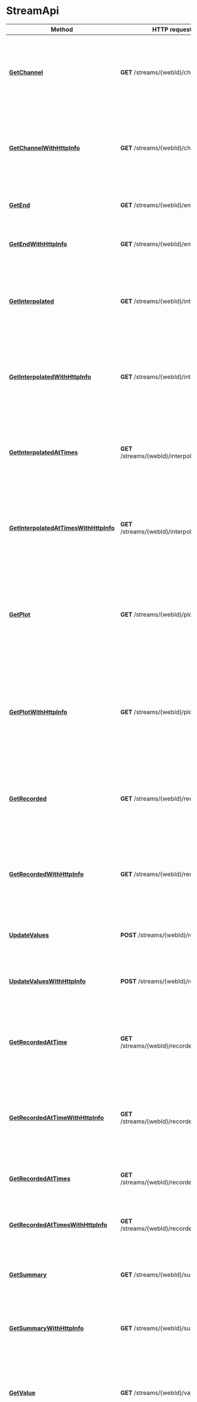 # StreamApi

Method | HTTP request | Description
------------ | ------------- | -------------
[**GetChannel**](StreamApi.md#getchannel) | **GET** /streams/{webId}/channel | Opens a channel that will send messages about any value changes for the specified stream.
[**GetChannelWithHttpInfo**](StreamApi.md#getchannelwithhttpinfo) | **GET** /streams/{webId}/channel | Opens a channel that will send messages about any value changes for the specified stream.
[**GetEnd**](StreamApi.md#getend) | **GET** /streams/{webId}/end | Returns the end-of-stream value of the stream.
[**GetEndWithHttpInfo**](StreamApi.md#getendwithhttpinfo) | **GET** /streams/{webId}/end | Returns the end-of-stream value of the stream.
[**GetInterpolated**](StreamApi.md#getinterpolated) | **GET** /streams/{webId}/interpolated | Retrieves interpolated values over the specified time range at the specified sampling interval.
[**GetInterpolatedWithHttpInfo**](StreamApi.md#getinterpolatedwithhttpinfo) | **GET** /streams/{webId}/interpolated | Retrieves interpolated values over the specified time range at the specified sampling interval.
[**GetInterpolatedAtTimes**](StreamApi.md#getinterpolatedattimes) | **GET** /streams/{webId}/interpolatedattimes | Retrieves interpolated values over the specified time range at the specified sampling interval.
[**GetInterpolatedAtTimesWithHttpInfo**](StreamApi.md#getinterpolatedattimeswithhttpinfo) | **GET** /streams/{webId}/interpolatedattimes | Retrieves interpolated values over the specified time range at the specified sampling interval.
[**GetPlot**](StreamApi.md#getplot) | **GET** /streams/{webId}/plot | Retrieves values over the specified time range suitable for plotting over the number of intervals (typically represents pixels).
[**GetPlotWithHttpInfo**](StreamApi.md#getplotwithhttpinfo) | **GET** /streams/{webId}/plot | Retrieves values over the specified time range suitable for plotting over the number of intervals (typically represents pixels).
[**GetRecorded**](StreamApi.md#getrecorded) | **GET** /streams/{webId}/recorded | Returns a list of compressed values for the requested time range from the source provider.
[**GetRecordedWithHttpInfo**](StreamApi.md#getrecordedwithhttpinfo) | **GET** /streams/{webId}/recorded | Returns a list of compressed values for the requested time range from the source provider.
[**UpdateValues**](StreamApi.md#updatevalues) | **POST** /streams/{webId}/recorded | Updates multiple values for the specified stream.
[**UpdateValuesWithHttpInfo**](StreamApi.md#updatevalueswithhttpinfo) | **POST** /streams/{webId}/recorded | Updates multiple values for the specified stream.
[**GetRecordedAtTime**](StreamApi.md#getrecordedattime) | **GET** /streams/{webId}/recordedattime | Returns a single recorded value based on the passed time and retrieval mode from the stream.
[**GetRecordedAtTimeWithHttpInfo**](StreamApi.md#getrecordedattimewithhttpinfo) | **GET** /streams/{webId}/recordedattime | Returns a single recorded value based on the passed time and retrieval mode from the stream.
[**GetRecordedAtTimes**](StreamApi.md#getrecordedattimes) | **GET** /streams/{webId}/recordedattimes | Retrieves recorded values at the specified times.
[**GetRecordedAtTimesWithHttpInfo**](StreamApi.md#getrecordedattimeswithhttpinfo) | **GET** /streams/{webId}/recordedattimes | Retrieves recorded values at the specified times.
[**GetSummary**](StreamApi.md#getsummary) | **GET** /streams/{webId}/summary | Returns a summary over the specified time range for the stream.
[**GetSummaryWithHttpInfo**](StreamApi.md#getsummarywithhttpinfo) | **GET** /streams/{webId}/summary | Returns a summary over the specified time range for the stream.
[**GetValue**](StreamApi.md#getvalue) | **GET** /streams/{webId}/value | Returns the value of the stream at the specified time. By default, this is usually the current value.
[**GetValueWithHttpInfo**](StreamApi.md#getvaluewithhttpinfo) | **GET** /streams/{webId}/value | Returns the value of the stream at the specified time. By default, this is usually the current value.
[**UpdateValue**](StreamApi.md#updatevalue) | **POST** /streams/{webId}/value | Updates a value for the specified stream.
[**UpdateValueWithHttpInfo**](StreamApi.md#updatevaluewithhttpinfo) | **POST** /streams/{webId}/value | Updates a value for the specified stream.


# **GetChannelWithHttpInfo**
> GetChannelWithHttpInfo(string webId, bool includeInitialValues)

Opens a channel that will send messages about any value changes for the specified stream.

### Parameters

Name | Type | Description | Notes
------------ - | ------------- | ------------- | -------------
 **webId** | **string**| The ID of the stream.. |
 **includeInitialValues** | **bool**| Specified if the channel should send a message with the current value of the stream after the connection is opened. The default is 'false'.. |


### Return type

[**ApiResponsePIItemsStreamValues**](../Responses/ApiResponsePIItemsStreamValues.md)

[[Back to top]](#) [[Back to API list]](../../../README.md#documentation-for-api-endpoints) [[Back to Model list]](../../../README.md#documentation-for-models) [[Back to README]](../../../README.md)

# **GetChannel**
> GetChannel(string webId, bool includeInitialValues)

Opens a channel that will send messages about any value changes for the specified stream.

### Parameters

Name | Type | Description | Notes
------------ - | ------------- | ------------- | -------------
 **webId** | **string**| The ID of the stream.. |
 **includeInitialValues** | **bool**| Specified if the channel should send a message with the current value of the stream after the connection is opened. The default is 'false'.. |


### Return type

[**PIItemsStreamValues**](../Model/PIItemsStreamValues.md)

[[Back to top]](#) [[Back to API list]](../../../README.md#documentation-for-api-endpoints) [[Back to Model list]](../../../README.md#documentation-for-models) [[Back to README]](../../../README.md)

# **GetEndWithHttpInfo**
> GetEndWithHttpInfo(string webId, string desiredUnits = null, string selectedFields = null)

Returns the end-of-stream value of the stream.

### Parameters

Name | Type | Description | Notes
------------ - | ------------- | ------------- | -------------
 **webId** | **string**| The ID of the stream.. |
 **desiredUnits** | **string**| The name or abbreviation of the desired units of measure for the returned value, as found in the UOM database associated with the attribute. If not specified for an attribute, the attribute's default unit of measure is used. If the underlying stream is a point, this value may not be specified, as points are not associated with a unit of measure.. |
 **selectedFields** | **string**| List of fields to be returned in the response, separated by semicolons (;). If this parameter is not specified, all available fields will be returned.. |


### Return type

[**ApiResponsePITimedValue**](../Responses/ApiResponsePITimedValue.md)

[[Back to top]](#) [[Back to API list]](../../../README.md#documentation-for-api-endpoints) [[Back to Model list]](../../../README.md#documentation-for-models) [[Back to README]](../../../README.md)

# **GetEnd**
> GetEnd(string webId, string desiredUnits = null, string selectedFields = null)

Returns the end-of-stream value of the stream.

### Parameters

Name | Type | Description | Notes
------------ - | ------------- | ------------- | -------------
 **webId** | **string**| The ID of the stream.. |
 **desiredUnits** | **string**| The name or abbreviation of the desired units of measure for the returned value, as found in the UOM database associated with the attribute. If not specified for an attribute, the attribute's default unit of measure is used. If the underlying stream is a point, this value may not be specified, as points are not associated with a unit of measure.. |
 **selectedFields** | **string**| List of fields to be returned in the response, separated by semicolons (;). If this parameter is not specified, all available fields will be returned.. |


### Return type

[**PITimedValue**](../Model/PITimedValue.md)

[[Back to top]](#) [[Back to API list]](../../../README.md#documentation-for-api-endpoints) [[Back to Model list]](../../../README.md#documentation-for-models) [[Back to README]](../../../README.md)

# **GetInterpolatedWithHttpInfo**
> GetInterpolatedWithHttpInfo(string webId, bool includeFilteredValues, string desiredUnits = null, string endTime = null, string filterExpression = null, string interval = null, string selectedFields = null, string startTime = null, string timeZone = null)

Retrieves interpolated values over the specified time range at the specified sampling interval.

### Parameters

Name | Type | Description | Notes
------------ - | ------------- | ------------- | -------------
 **webId** | **string**| The ID of the stream.. |
 **includeFilteredValues** | **bool**| Specify 'true' to indicate that values which fail the filter criteria are present in the returned data at the times where they occurred with a value set to a 'Filtered' enumeration value with bad status. Repeated consecutive failures are omitted.. |
 **desiredUnits** | **string**| The name or abbreviation of the desired units of measure for the returned value, as found in the UOM database associated with the attribute. If not specified for an attribute, the attribute's default unit of measure is used. If the underlying stream is a point, this value may not be specified, as points are not associated with a unit of measure.. |
 **endTime** | **string**| An optional end time. The default is '*' for element attributes and points. For event frame attributes, the default is the event frame's end time, or '*' if that is not set. Note that if endTime is earlier than startTime, the resulting values will be in time-descending order.. |
 **filterExpression** | **string**| An optional string containing a filter expression. Expression variables are relative to the data point. Use '.' to reference the containing attribute. If the attribute does not support filtering, the filter will be ignored. The default is no filtering.. |
 **interval** | **string**| The sampling interval, in AFTimeSpan format.. |
 **selectedFields** | **string**| List of fields to be returned in the response, separated by semicolons (;). If this parameter is not specified, all available fields will be returned.. |
 **startTime** | **string**| An optional start time. The default is '*-1d' for element attributes and points. For event frame attributes, the default is the event frame's start time, or '*-1d' if that is not set.. |
 **timeZone** | **string**| The time zone in which the time string will be interpreted. This parameter will be ignored if a time zone is specified in the time string. If no time zone is specified in either places, the PI Web API server time zone will be used.. |


### Return type

[**ApiResponsePITimedValues**](../Responses/ApiResponsePITimedValues.md)

[[Back to top]](#) [[Back to API list]](../../../README.md#documentation-for-api-endpoints) [[Back to Model list]](../../../README.md#documentation-for-models) [[Back to README]](../../../README.md)

# **GetInterpolated**
> GetInterpolated(string webId, bool includeFilteredValues, string desiredUnits = null, string endTime = null, string filterExpression = null, string interval = null, string selectedFields = null, string startTime = null, string timeZone = null)

Retrieves interpolated values over the specified time range at the specified sampling interval.

### Parameters

Name | Type | Description | Notes
------------ - | ------------- | ------------- | -------------
 **webId** | **string**| The ID of the stream.. |
 **includeFilteredValues** | **bool**| Specify 'true' to indicate that values which fail the filter criteria are present in the returned data at the times where they occurred with a value set to a 'Filtered' enumeration value with bad status. Repeated consecutive failures are omitted.. |
 **desiredUnits** | **string**| The name or abbreviation of the desired units of measure for the returned value, as found in the UOM database associated with the attribute. If not specified for an attribute, the attribute's default unit of measure is used. If the underlying stream is a point, this value may not be specified, as points are not associated with a unit of measure.. |
 **endTime** | **string**| An optional end time. The default is '*' for element attributes and points. For event frame attributes, the default is the event frame's end time, or '*' if that is not set. Note that if endTime is earlier than startTime, the resulting values will be in time-descending order.. |
 **filterExpression** | **string**| An optional string containing a filter expression. Expression variables are relative to the data point. Use '.' to reference the containing attribute. If the attribute does not support filtering, the filter will be ignored. The default is no filtering.. |
 **interval** | **string**| The sampling interval, in AFTimeSpan format.. |
 **selectedFields** | **string**| List of fields to be returned in the response, separated by semicolons (;). If this parameter is not specified, all available fields will be returned.. |
 **startTime** | **string**| An optional start time. The default is '*-1d' for element attributes and points. For event frame attributes, the default is the event frame's start time, or '*-1d' if that is not set.. |
 **timeZone** | **string**| The time zone in which the time string will be interpreted. This parameter will be ignored if a time zone is specified in the time string. If no time zone is specified in either places, the PI Web API server time zone will be used.. |


### Return type

[**PITimedValues**](../Model/PITimedValues.md)

[[Back to top]](#) [[Back to API list]](../../../README.md#documentation-for-api-endpoints) [[Back to Model list]](../../../README.md#documentation-for-models) [[Back to README]](../../../README.md)

# **GetInterpolatedAtTimesWithHttpInfo**
> GetInterpolatedAtTimesWithHttpInfo(string webId, bool includeFilteredValues, string desiredUnits = null, string filterExpression = null, string selectedFields = null, string sortOrder = null, string times = null, string timeZone = null)

Retrieves interpolated values over the specified time range at the specified sampling interval.

### Parameters

Name | Type | Description | Notes
------------ - | ------------- | ------------- | -------------
 **webId** | **string**| The ID of the stream.. |
 **includeFilteredValues** | **bool**| Specify 'true' to indicate that values which fail the filter criteria are present in the returned data at the times where they occurred with a value set to a 'Filtered' enumeration value with bad status. Repeated consecutive failures are omitted.. |
 **desiredUnits** | **string**| The name or abbreviation of the desired units of measure for the returned value, as found in the UOM database associated with the attribute. If not specified for an attribute, the attribute's default unit of measure is used. If the underlying stream is a point, this value may not be specified, as points are not associated with a unit of measure.. |
 **filterExpression** | **string**| An optional string containing a filter expression. Expression variables are relative to the data point. Use '.' to reference the containing attribute. If the attribute does not support filtering, the filter will be ignored. The default is no filtering.. |
 **selectedFields** | **string**| List of fields to be returned in the response, separated by semicolons (;). If this parameter is not specified, all available fields will be returned.. |
 **sortOrder** | **string**| The order that the returned collection is sorted. The default is 'Ascending'.. |
 **times** | **string**| The timestamp at which to retrieve an interpolated value. Multiple timestamps may be specified with multiple instances of the parameter.. |
 **timeZone** | **string**| The time zone in which the time string will be interpreted. This parameter will be ignored if a time zone is specified in the time string. If no time zone is specified in either places, the PI Web API server time zone will be used.. |


### Return type

[**ApiResponsePITimedValues**](../Responses/ApiResponsePITimedValues.md)

[[Back to top]](#) [[Back to API list]](../../../README.md#documentation-for-api-endpoints) [[Back to Model list]](../../../README.md#documentation-for-models) [[Back to README]](../../../README.md)

# **GetInterpolatedAtTimes**
> GetInterpolatedAtTimes(string webId, bool includeFilteredValues, string desiredUnits = null, string filterExpression = null, string selectedFields = null, string sortOrder = null, string times = null, string timeZone = null)

Retrieves interpolated values over the specified time range at the specified sampling interval.

### Parameters

Name | Type | Description | Notes
------------ - | ------------- | ------------- | -------------
 **webId** | **string**| The ID of the stream.. |
 **includeFilteredValues** | **bool**| Specify 'true' to indicate that values which fail the filter criteria are present in the returned data at the times where they occurred with a value set to a 'Filtered' enumeration value with bad status. Repeated consecutive failures are omitted.. |
 **desiredUnits** | **string**| The name or abbreviation of the desired units of measure for the returned value, as found in the UOM database associated with the attribute. If not specified for an attribute, the attribute's default unit of measure is used. If the underlying stream is a point, this value may not be specified, as points are not associated with a unit of measure.. |
 **filterExpression** | **string**| An optional string containing a filter expression. Expression variables are relative to the data point. Use '.' to reference the containing attribute. If the attribute does not support filtering, the filter will be ignored. The default is no filtering.. |
 **selectedFields** | **string**| List of fields to be returned in the response, separated by semicolons (;). If this parameter is not specified, all available fields will be returned.. |
 **sortOrder** | **string**| The order that the returned collection is sorted. The default is 'Ascending'.. |
 **times** | **string**| The timestamp at which to retrieve an interpolated value. Multiple timestamps may be specified with multiple instances of the parameter.. |
 **timeZone** | **string**| The time zone in which the time string will be interpreted. This parameter will be ignored if a time zone is specified in the time string. If no time zone is specified in either places, the PI Web API server time zone will be used.. |


### Return type

[**PITimedValues**](../Model/PITimedValues.md)

[[Back to top]](#) [[Back to API list]](../../../README.md#documentation-for-api-endpoints) [[Back to Model list]](../../../README.md#documentation-for-models) [[Back to README]](../../../README.md)

# **GetPlotWithHttpInfo**
> GetPlotWithHttpInfo(string webId, int intervals, string desiredUnits = null, string endTime = null, string selectedFields = null, string startTime = null, string timeZone = null)

Retrieves values over the specified time range suitable for plotting over the number of intervals (typically represents pixels).

### Parameters

Name | Type | Description | Notes
------------ - | ------------- | ------------- | -------------
 **webId** | **string**| The ID of the stream.. |
 **intervals** | **int**| The number of intervals to plot over. Typically, this would be the number of horizontal pixels in the trend. The default is '24'. For each interval, the data available is examined and significant values are returned. Each interval can produce up to 5 values if they are unique, the first value in the interval, the last value, the highest value, the lowest value and at most one exceptional point (bad status or digital state).. |
 **desiredUnits** | **string**| The name or abbreviation of the desired units of measure for the returned value, as found in the UOM database associated with the attribute. If not specified for an attribute, the attribute's default unit of measure is used. If the underlying stream is a point, this value may not be specified, as points are not associated with a unit of measure.. |
 **endTime** | **string**| An optional end time. The default is '*' for element attributes and points. For event frame attributes, the default is the event frame's end time, or '*' if that is not set. Note that if endTime is earlier than startTime, the resulting values will be in time-descending order.. |
 **selectedFields** | **string**| List of fields to be returned in the response, separated by semicolons (;). If this parameter is not specified, all available fields will be returned.. |
 **startTime** | **string**| An optional start time. The default is '*-1d' for element attributes and points. For event frame attributes, the default is the event frame's start time, or '*-1d' if that is not set.. |
 **timeZone** | **string**| The time zone in which the time string will be interpreted. This parameter will be ignored if a time zone is specified in the time string. If no time zone is specified in either places, the PI Web API server time zone will be used.. |


### Return type

[**ApiResponsePITimedValues**](../Responses/ApiResponsePITimedValues.md)

[[Back to top]](#) [[Back to API list]](../../../README.md#documentation-for-api-endpoints) [[Back to Model list]](../../../README.md#documentation-for-models) [[Back to README]](../../../README.md)

# **GetPlot**
> GetPlot(string webId, int intervals, string desiredUnits = null, string endTime = null, string selectedFields = null, string startTime = null, string timeZone = null)

Retrieves values over the specified time range suitable for plotting over the number of intervals (typically represents pixels).

### Parameters

Name | Type | Description | Notes
------------ - | ------------- | ------------- | -------------
 **webId** | **string**| The ID of the stream.. |
 **intervals** | **int**| The number of intervals to plot over. Typically, this would be the number of horizontal pixels in the trend. The default is '24'. For each interval, the data available is examined and significant values are returned. Each interval can produce up to 5 values if they are unique, the first value in the interval, the last value, the highest value, the lowest value and at most one exceptional point (bad status or digital state).. |
 **desiredUnits** | **string**| The name or abbreviation of the desired units of measure for the returned value, as found in the UOM database associated with the attribute. If not specified for an attribute, the attribute's default unit of measure is used. If the underlying stream is a point, this value may not be specified, as points are not associated with a unit of measure.. |
 **endTime** | **string**| An optional end time. The default is '*' for element attributes and points. For event frame attributes, the default is the event frame's end time, or '*' if that is not set. Note that if endTime is earlier than startTime, the resulting values will be in time-descending order.. |
 **selectedFields** | **string**| List of fields to be returned in the response, separated by semicolons (;). If this parameter is not specified, all available fields will be returned.. |
 **startTime** | **string**| An optional start time. The default is '*-1d' for element attributes and points. For event frame attributes, the default is the event frame's start time, or '*-1d' if that is not set.. |
 **timeZone** | **string**| The time zone in which the time string will be interpreted. This parameter will be ignored if a time zone is specified in the time string. If no time zone is specified in either places, the PI Web API server time zone will be used.. |


### Return type

[**PITimedValues**](../Model/PITimedValues.md)

[[Back to top]](#) [[Back to API list]](../../../README.md#documentation-for-api-endpoints) [[Back to Model list]](../../../README.md#documentation-for-models) [[Back to README]](../../../README.md)

# **GetRecordedWithHttpInfo**
> GetRecordedWithHttpInfo(string webId, bool includeFilteredValues, int maxCount, string boundaryType = null, string desiredUnits = null, string endTime = null, string filterExpression = null, string selectedFields = null, string startTime = null, string timeZone = null)

Returns a list of compressed values for the requested time range from the source provider.

### Parameters

Name | Type | Description | Notes
------------ - | ------------- | ------------- | -------------
 **webId** | **string**| The ID of the stream.. |
 **includeFilteredValues** | **bool**| Specify 'true' to indicate that values which fail the filter criteria are present in the returned data at the times where they occurred with a value set to a 'Filtered' enumeration value with bad status. Repeated consecutive failures are omitted.. |
 **maxCount** | **int**| The maximum number of values to be returned. The default is 1000.. |
 **boundaryType** | **string**| An optional value that determines how the times and values of the returned end points are determined. The default is 'Inside'.. |
 **desiredUnits** | **string**| The name or abbreviation of the desired units of measure for the returned value, as found in the UOM database associated with the attribute. If not specified for an attribute, the attribute's default unit of measure is used. If the underlying stream is a point, this value may not be specified, as points are not associated with a unit of measure.. |
 **endTime** | **string**| An optional end time. The default is '*' for element attributes and points. For event frame attributes, the default is the event frame's end time, or '*' if that is not set. Note that if endTime is earlier than startTime, the resulting values will be in time-descending order.. |
 **filterExpression** | **string**| An optional string containing a filter expression. Expression variables are relative to the data point. Use '.' to reference the containing attribute. The default is no filtering.. |
 **selectedFields** | **string**| List of fields to be returned in the response, separated by semicolons (;). If this parameter is not specified, all available fields will be returned.. |
 **startTime** | **string**| An optional start time. The default is '*-1d' for element attributes and points. For event frame attributes, the default is the event frame's start time, or '*-1d' if that is not set.. |
 **timeZone** | **string**| The time zone in which the time string will be interpreted. This parameter will be ignored if a time zone is specified in the time string. If no time zone is specified in either places, the PI Web API server time zone will be used.. |


### Return type

[**ApiResponsePITimedValues**](../Responses/ApiResponsePITimedValues.md)

[[Back to top]](#) [[Back to API list]](../../../README.md#documentation-for-api-endpoints) [[Back to Model list]](../../../README.md#documentation-for-models) [[Back to README]](../../../README.md)

# **GetRecorded**
> GetRecorded(string webId, bool includeFilteredValues, int maxCount, string boundaryType = null, string desiredUnits = null, string endTime = null, string filterExpression = null, string selectedFields = null, string startTime = null, string timeZone = null)

Returns a list of compressed values for the requested time range from the source provider.

### Parameters

Name | Type | Description | Notes
------------ - | ------------- | ------------- | -------------
 **webId** | **string**| The ID of the stream.. |
 **includeFilteredValues** | **bool**| Specify 'true' to indicate that values which fail the filter criteria are present in the returned data at the times where they occurred with a value set to a 'Filtered' enumeration value with bad status. Repeated consecutive failures are omitted.. |
 **maxCount** | **int**| The maximum number of values to be returned. The default is 1000.. |
 **boundaryType** | **string**| An optional value that determines how the times and values of the returned end points are determined. The default is 'Inside'.. |
 **desiredUnits** | **string**| The name or abbreviation of the desired units of measure for the returned value, as found in the UOM database associated with the attribute. If not specified for an attribute, the attribute's default unit of measure is used. If the underlying stream is a point, this value may not be specified, as points are not associated with a unit of measure.. |
 **endTime** | **string**| An optional end time. The default is '*' for element attributes and points. For event frame attributes, the default is the event frame's end time, or '*' if that is not set. Note that if endTime is earlier than startTime, the resulting values will be in time-descending order.. |
 **filterExpression** | **string**| An optional string containing a filter expression. Expression variables are relative to the data point. Use '.' to reference the containing attribute. The default is no filtering.. |
 **selectedFields** | **string**| List of fields to be returned in the response, separated by semicolons (;). If this parameter is not specified, all available fields will be returned.. |
 **startTime** | **string**| An optional start time. The default is '*-1d' for element attributes and points. For event frame attributes, the default is the event frame's start time, or '*-1d' if that is not set.. |
 **timeZone** | **string**| The time zone in which the time string will be interpreted. This parameter will be ignored if a time zone is specified in the time string. If no time zone is specified in either places, the PI Web API server time zone will be used.. |


### Return type

[**PITimedValues**](../Model/PITimedValues.md)

[[Back to top]](#) [[Back to API list]](../../../README.md#documentation-for-api-endpoints) [[Back to Model list]](../../../README.md#documentation-for-models) [[Back to README]](../../../README.md)

# **UpdateValuesWithHttpInfo**
> UpdateValuesWithHttpInfo(string webId, PIStreamValues values, string bufferOption = null, string updateOption = null)

Updates multiple values for the specified stream.

### Parameters

Name | Type | Description | Notes
------------ - | ------------- | ------------- | -------------
 **webId** | **string**| The ID of the stream.. |
 **values** | **PIStreamValues**| The values to add or update.. |
 **bufferOption** | **string**| The desired AFBufferOption. The default is 'BufferIfPossible'.. |
 **updateOption** | **string**| The desired AFUpdateOption. The default is 'Replace'.. |


### Return type

[**ApiResponsePIItemsSubstatus**](../Responses/ApiResponsePIItemsSubstatus.md)

[[Back to top]](#) [[Back to API list]](../../../README.md#documentation-for-api-endpoints) [[Back to Model list]](../../../README.md#documentation-for-models) [[Back to README]](../../../README.md)

# **UpdateValues**
> UpdateValues(string webId, PIStreamValues values, string bufferOption = null, string updateOption = null)

Updates multiple values for the specified stream.

### Parameters

Name | Type | Description | Notes
------------ - | ------------- | ------------- | -------------
 **webId** | **string**| The ID of the stream.. |
 **values** | **PIStreamValues**| The values to add or update.. |
 **bufferOption** | **string**| The desired AFBufferOption. The default is 'BufferIfPossible'.. |
 **updateOption** | **string**| The desired AFUpdateOption. The default is 'Replace'.. |


### Return type

[**PIItemsSubstatus**](../Model/PIItemsSubstatus.md)

[[Back to top]](#) [[Back to API list]](../../../README.md#documentation-for-api-endpoints) [[Back to Model list]](../../../README.md#documentation-for-models) [[Back to README]](../../../README.md)

# **GetRecordedAtTimeWithHttpInfo**
> GetRecordedAtTimeWithHttpInfo(string webId, string time, string desiredUnits = null, string retrievalMode = null, string selectedFields = null, string timeZone = null)

Returns a single recorded value based on the passed time and retrieval mode from the stream.

### Parameters

Name | Type | Description | Notes
------------ - | ------------- | ------------- | -------------
 **webId** | **string**| The ID of the stream.. |
 **time** | **string**| The timestamp at which the value is desired.. |
 **desiredUnits** | **string**| The name or abbreviation of the desired units of measure for the returned value, as found in the UOM database associated with the attribute. If not specified for an attribute, the attribute's default unit of measure is used. If the underlying stream is a point, this value may not be specified, as points are not associated with a unit of measure.. |
 **retrievalMode** | **string**| An optional value that determines the value to return when a value doesn't exist at the exact time specified. The default is 'Auto'.. |
 **selectedFields** | **string**| List of fields to be returned in the response, separated by semicolons (;). If this parameter is not specified, all available fields will be returned.. |
 **timeZone** | **string**| The time zone in which the time string will be interpreted. This parameter will be ignored if a time zone is specified in the time string. If no time zone is specified in either places, the PI Web API server time zone will be used.. |


### Return type

[**ApiResponsePITimedValue**](../Responses/ApiResponsePITimedValue.md)

[[Back to top]](#) [[Back to API list]](../../../README.md#documentation-for-api-endpoints) [[Back to Model list]](../../../README.md#documentation-for-models) [[Back to README]](../../../README.md)

# **GetRecordedAtTime**
> GetRecordedAtTime(string webId, string time, string desiredUnits = null, string retrievalMode = null, string selectedFields = null, string timeZone = null)

Returns a single recorded value based on the passed time and retrieval mode from the stream.

### Parameters

Name | Type | Description | Notes
------------ - | ------------- | ------------- | -------------
 **webId** | **string**| The ID of the stream.. |
 **time** | **string**| The timestamp at which the value is desired.. |
 **desiredUnits** | **string**| The name or abbreviation of the desired units of measure for the returned value, as found in the UOM database associated with the attribute. If not specified for an attribute, the attribute's default unit of measure is used. If the underlying stream is a point, this value may not be specified, as points are not associated with a unit of measure.. |
 **retrievalMode** | **string**| An optional value that determines the value to return when a value doesn't exist at the exact time specified. The default is 'Auto'.. |
 **selectedFields** | **string**| List of fields to be returned in the response, separated by semicolons (;). If this parameter is not specified, all available fields will be returned.. |
 **timeZone** | **string**| The time zone in which the time string will be interpreted. This parameter will be ignored if a time zone is specified in the time string. If no time zone is specified in either places, the PI Web API server time zone will be used.. |


### Return type

[**PITimedValue**](../Model/PITimedValue.md)

[[Back to top]](#) [[Back to API list]](../../../README.md#documentation-for-api-endpoints) [[Back to Model list]](../../../README.md#documentation-for-models) [[Back to README]](../../../README.md)

# **GetRecordedAtTimesWithHttpInfo**
> GetRecordedAtTimesWithHttpInfo(string webId, string desiredUnits = null, string retrievalMode = null, string selectedFields = null, string sortOrder = null, string times = null, string timeZone = null)

Retrieves recorded values at the specified times.

### Parameters

Name | Type | Description | Notes
------------ - | ------------- | ------------- | -------------
 **webId** | **string**| The ID of the stream.. |
 **desiredUnits** | **string**| The name or abbreviation of the desired units of measure for the returned value, as found in the UOM database associated with the attribute. If not specified for an attribute, the attribute's default unit of measure is used. If the underlying stream is a point, this value may not be specified, as points are not associated with a unit of measure.. |
 **retrievalMode** | **string**| An optional value that determines the value to return when a value doesn't exist at the exact time specified. The default is 'Auto'.. |
 **selectedFields** | **string**| List of fields to be returned in the response, separated by semicolons (;). If this parameter is not specified, all available fields will be returned.. |
 **sortOrder** | **string**| The order that the returned collection is sorted. The default is 'Ascending'.. |
 **times** | **string**| The timestamp at which to retrieve a recorded value. Multiple timestamps may be specified with multiple instances of the parameter.. |
 **timeZone** | **string**| The time zone in which the time string will be interpreted. This parameter will be ignored if a time zone is specified in the time string. If no time zone is specified in either places, the PI Web API server time zone will be used.. |


### Return type

[**ApiResponsePITimedValues**](../Responses/ApiResponsePITimedValues.md)

[[Back to top]](#) [[Back to API list]](../../../README.md#documentation-for-api-endpoints) [[Back to Model list]](../../../README.md#documentation-for-models) [[Back to README]](../../../README.md)

# **GetRecordedAtTimes**
> GetRecordedAtTimes(string webId, string desiredUnits = null, string retrievalMode = null, string selectedFields = null, string sortOrder = null, string times = null, string timeZone = null)

Retrieves recorded values at the specified times.

### Parameters

Name | Type | Description | Notes
------------ - | ------------- | ------------- | -------------
 **webId** | **string**| The ID of the stream.. |
 **desiredUnits** | **string**| The name or abbreviation of the desired units of measure for the returned value, as found in the UOM database associated with the attribute. If not specified for an attribute, the attribute's default unit of measure is used. If the underlying stream is a point, this value may not be specified, as points are not associated with a unit of measure.. |
 **retrievalMode** | **string**| An optional value that determines the value to return when a value doesn't exist at the exact time specified. The default is 'Auto'.. |
 **selectedFields** | **string**| List of fields to be returned in the response, separated by semicolons (;). If this parameter is not specified, all available fields will be returned.. |
 **sortOrder** | **string**| The order that the returned collection is sorted. The default is 'Ascending'.. |
 **times** | **string**| The timestamp at which to retrieve a recorded value. Multiple timestamps may be specified with multiple instances of the parameter.. |
 **timeZone** | **string**| The time zone in which the time string will be interpreted. This parameter will be ignored if a time zone is specified in the time string. If no time zone is specified in either places, the PI Web API server time zone will be used.. |


### Return type

[**PITimedValues**](../Model/PITimedValues.md)

[[Back to top]](#) [[Back to API list]](../../../README.md#documentation-for-api-endpoints) [[Back to Model list]](../../../README.md#documentation-for-models) [[Back to README]](../../../README.md)

# **GetSummaryWithHttpInfo**
> GetSummaryWithHttpInfo(string webId, string calculationBasis = null, string endTime = null, string filterExpression = null, string sampleInterval = null, string sampleType = null, string selectedFields = null, string startTime = null, string summaryDuration = null, string summaryTypes = null, string timeType = null, string timeZone = null)

Returns a summary over the specified time range for the stream.

### Parameters

Name | Type | Description | Notes
------------ - | ------------- | ------------- | -------------
 **webId** | **string**| The ID of the stream.. |
 **calculationBasis** | **string**| Specifies the method of evaluating the data over the time range. The default is 'TimeWeighted'.. |
 **endTime** | **string**| An optional end time. The default is '*' for element attributes and points. For event frame attributes, the default is the event frame's end time, or '*' if that is not set. Note that if endTime is earlier than startTime, the resulting values will be in time-descending order.. |
 **filterExpression** | **string**| A string containing a filter expression. Expression variables are relative to the attribute. Use '.' to reference the containing attribute.. |
 **sampleInterval** | **string**| When the sampleType is Interval, sampleInterval specifies how often the filter expression is evaluated when computing the summary for an interval.. |
 **sampleType** | **string**| Defines the evaluation of an expression over a time range. The default is 'ExpressionRecordedValues'.. |
 **selectedFields** | **string**| List of fields to be returned in the response, separated by semicolons (;). If this parameter is not specified, all available fields will be returned.. |
 **startTime** | **string**| An optional start time. The default is '*-1d' for element attributes and points. For event frame attributes, the default is the event frame's start time, or '*-1d' if that is not set.. |
 **summaryDuration** | **string**| The duration of each summary interval. If specified in hours, minutes, seconds, or milliseconds, the summary durations will be evenly spaced UTC time intervals. Longer interval types are interpreted using wall clock rules and are time zone dependent.. |
 **summaryTypes** | **string**| Specifies the kinds of summaries to produce over the range. The default is 'Total'. Multiple summary types may be specified by using multiple instances of summaryType.. |
 **timeType** | **string**| Specifies how to calculate the timestamp for each interval. The default is 'Auto'.. |
 **timeZone** | **string**| The time zone in which the time string will be interpreted. This parameter will be ignored if a time zone is specified in the time string. If no time zone is specified in either places, the PI Web API server time zone will be used.. |


### Return type

[**ApiResponsePIItemsSummaryValue**](../Responses/ApiResponsePIItemsSummaryValue.md)

[[Back to top]](#) [[Back to API list]](../../../README.md#documentation-for-api-endpoints) [[Back to Model list]](../../../README.md#documentation-for-models) [[Back to README]](../../../README.md)

# **GetSummary**
> GetSummary(string webId, string calculationBasis = null, string endTime = null, string filterExpression = null, string sampleInterval = null, string sampleType = null, string selectedFields = null, string startTime = null, string summaryDuration = null, string summaryTypes = null, string timeType = null, string timeZone = null)

Returns a summary over the specified time range for the stream.

### Parameters

Name | Type | Description | Notes
------------ - | ------------- | ------------- | -------------
 **webId** | **string**| The ID of the stream.. |
 **calculationBasis** | **string**| Specifies the method of evaluating the data over the time range. The default is 'TimeWeighted'.. |
 **endTime** | **string**| An optional end time. The default is '*' for element attributes and points. For event frame attributes, the default is the event frame's end time, or '*' if that is not set. Note that if endTime is earlier than startTime, the resulting values will be in time-descending order.. |
 **filterExpression** | **string**| A string containing a filter expression. Expression variables are relative to the attribute. Use '.' to reference the containing attribute.. |
 **sampleInterval** | **string**| When the sampleType is Interval, sampleInterval specifies how often the filter expression is evaluated when computing the summary for an interval.. |
 **sampleType** | **string**| Defines the evaluation of an expression over a time range. The default is 'ExpressionRecordedValues'.. |
 **selectedFields** | **string**| List of fields to be returned in the response, separated by semicolons (;). If this parameter is not specified, all available fields will be returned.. |
 **startTime** | **string**| An optional start time. The default is '*-1d' for element attributes and points. For event frame attributes, the default is the event frame's start time, or '*-1d' if that is not set.. |
 **summaryDuration** | **string**| The duration of each summary interval. If specified in hours, minutes, seconds, or milliseconds, the summary durations will be evenly spaced UTC time intervals. Longer interval types are interpreted using wall clock rules and are time zone dependent.. |
 **summaryTypes** | **string**| Specifies the kinds of summaries to produce over the range. The default is 'Total'. Multiple summary types may be specified by using multiple instances of summaryType.. |
 **timeType** | **string**| Specifies how to calculate the timestamp for each interval. The default is 'Auto'.. |
 **timeZone** | **string**| The time zone in which the time string will be interpreted. This parameter will be ignored if a time zone is specified in the time string. If no time zone is specified in either places, the PI Web API server time zone will be used.. |


### Return type

[**PIItemsSummaryValue**](../Model/PIItemsSummaryValue.md)

[[Back to top]](#) [[Back to API list]](../../../README.md#documentation-for-api-endpoints) [[Back to Model list]](../../../README.md#documentation-for-models) [[Back to README]](../../../README.md)

# **GetValueWithHttpInfo**
> GetValueWithHttpInfo(string webId, string desiredUnits = null, string selectedFields = null, string time = null, string timeZone = null)

Returns the value of the stream at the specified time. By default, this is usually the current value.

### Parameters

Name | Type | Description | Notes
------------ - | ------------- | ------------- | -------------
 **webId** | **string**| The ID of the stream.. |
 **desiredUnits** | **string**| The name or abbreviation of the desired units of measure for the returned value, as found in the UOM database associated with the attribute. If not specified for an attribute, the attribute's default unit of measure is used. If the underlying stream is a point, this value may not be specified, as points are not associated with a unit of measure.. |
 **selectedFields** | **string**| List of fields to be returned in the response, separated by semicolons (;). If this parameter is not specified, all available fields will be returned.. |
 **time** | **string**| An optional time. The default time context is determined from the owning object - for example, the time range of the event frame or transfer which holds this attribute. Otherwise, the implementation of the Data Reference determines the meaning of no context. For Points or simply configured PI Point Data References, this means the snapshot value of the PI Point on the Data Server.. |
 **timeZone** | **string**| The time zone in which the time string will be interpreted. This parameter will be ignored if a time zone is specified in the time string. If no time zone is specified in either places, the PI Web API server time zone will be used.. |


### Return type

[**ApiResponsePITimedValue**](../Responses/ApiResponsePITimedValue.md)

[[Back to top]](#) [[Back to API list]](../../../README.md#documentation-for-api-endpoints) [[Back to Model list]](../../../README.md#documentation-for-models) [[Back to README]](../../../README.md)

# **GetValue**
> GetValue(string webId, string desiredUnits = null, string selectedFields = null, string time = null, string timeZone = null)

Returns the value of the stream at the specified time. By default, this is usually the current value.

### Parameters

Name | Type | Description | Notes
------------ - | ------------- | ------------- | -------------
 **webId** | **string**| The ID of the stream.. |
 **desiredUnits** | **string**| The name or abbreviation of the desired units of measure for the returned value, as found in the UOM database associated with the attribute. If not specified for an attribute, the attribute's default unit of measure is used. If the underlying stream is a point, this value may not be specified, as points are not associated with a unit of measure.. |
 **selectedFields** | **string**| List of fields to be returned in the response, separated by semicolons (;). If this parameter is not specified, all available fields will be returned.. |
 **time** | **string**| An optional time. The default time context is determined from the owning object - for example, the time range of the event frame or transfer which holds this attribute. Otherwise, the implementation of the Data Reference determines the meaning of no context. For Points or simply configured PI Point Data References, this means the snapshot value of the PI Point on the Data Server.. |
 **timeZone** | **string**| The time zone in which the time string will be interpreted. This parameter will be ignored if a time zone is specified in the time string. If no time zone is specified in either places, the PI Web API server time zone will be used.. |


### Return type

[**PITimedValue**](../Model/PITimedValue.md)

[[Back to top]](#) [[Back to API list]](../../../README.md#documentation-for-api-endpoints) [[Back to Model list]](../../../README.md#documentation-for-models) [[Back to README]](../../../README.md)

# **UpdateValueWithHttpInfo**
> UpdateValueWithHttpInfo(string webId, PITimedValue value, string bufferOption = null, string updateOption = null)

Updates a value for the specified stream.

### Parameters

Name | Type | Description | Notes
------------ - | ------------- | ------------- | -------------
 **webId** | **string**| The ID of the stream.. |
 **value** | **PITimedValue**| The value to add or update.. |
 **bufferOption** | **string**| The desired AFBufferOption. The default is 'BufferIfPossible'.. |
 **updateOption** | **string**| The desired AFUpdateOption. The default is 'Replace'. This parameter is ignored if the attribute is a configuration item.. |


### Return type

[**ApiResponseObject**](../Responses/ApiResponseObject.md)

[[Back to top]](#) [[Back to API list]](../../../README.md#documentation-for-api-endpoints) [[Back to Model list]](../../../README.md#documentation-for-models) [[Back to README]](../../../README.md)

# **UpdateValue**
> UpdateValue(string webId, PITimedValue value, string bufferOption = null, string updateOption = null)

Updates a value for the specified stream.

### Parameters

Name | Type | Description | Notes
------------ - | ------------- | ------------- | -------------
 **webId** | **string**| The ID of the stream.. |
 **value** | **PITimedValue**| The value to add or update.. |
 **bufferOption** | **string**| The desired AFBufferOption. The default is 'BufferIfPossible'.. |
 **updateOption** | **string**| The desired AFUpdateOption. The default is 'Replace'. This parameter is ignored if the attribute is a configuration item.. |


### Return type

[**Object**](../Model/Object.md)

[[Back to top]](#) [[Back to API list]](../../../README.md#documentation-for-api-endpoints) [[Back to Model list]](../../../README.md#documentation-for-models) [[Back to README]](../../../README.md)
